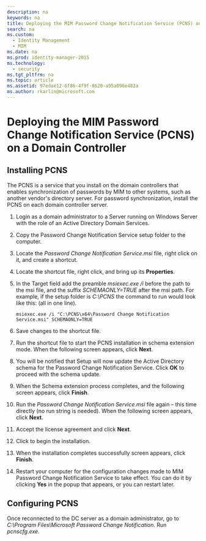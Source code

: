 ```yaml
---
description: na
keywords: na
title: Deploying the MIM Password Change Notification Service (PCNS) on a Domain Controller
search: na
ms.custom: 
  - Identity Management
  - MIM
ms.date: na
ms.prod: identity-manager-2015
ms.technology: 
  - security
ms.tgt_pltfrm: na
ms.topic: article
ms.assetid: 97edae12-6f86-4f9f-8620-a95a096e482a
ms.author: rkarlin@microsoft.com
---
```

# Deploying the MIM Password Change Notification Service (PCNS) on a Domain Controller

## Installing PCNS
The PCNS is a service that you install on the domain controllers that enables synchronization of passwords by MIM to other systems, such as another vendor's directory server. For password synchronization, install the PCNS on each domain controller server.

1.  Login as a domain administrator to a Server running on Windows Server with the role of an Active Directory Domain Services.

2.  Copy the Password Change Notification Service setup folder to the computer.

3.  Locate the *Password Change Notification Service.msi* file, right click on it, and create a shortcut.

4.  Locate the shortcut file, right click, and bring up its **Properties**.

5.  In the Target field add the preamble *msiexec.exe /i* before the path to the msi file, and the suffix *SCHEMAONLY=TRUE* after the msi path. For example, if the setup folder is *C:\PCNS* the command to run would look like this: (all in one line).

    ```
    msiexec.exe /i "C:\PCNS\x64\Password Change Notification Service.msi" SCHEMAONLY=TRUE
    ```

6.  Save changes to the shortcut file.

7.  Run the shortcut file to start the PCNS installation in schema extension mode. When the following screen appears, click **Next**.

8.  You will be notified that Setup will now update the Active Directory schema for the Password Change Notification Service. Click **OK** to proceed with the schema update.

9. When the Schema extension process completes, and the following screen appears, click **Finish**.

10. Run the *Password Change Notification Service.msi* file again – this time directly (no run string is needed).  When the following screen appears, click **Next**.

11. Accept the license agreement and click **Next**.

12. Click to begin the installation.

13. When the installation completes successfully screen appears, click **Finish**.

14. Restart your computer for the configuration changes made to MIM Password Change Notification Service to take effect. You can do it by clicking **Yes** in the popup that appears, or you can restart later.

## Configuring PCNS
Once reconnected to the DC server as a domain administrator, go to *C:\Program Files\Microsoft Password Change Notification.* Run *pcnscfg.exe*.

